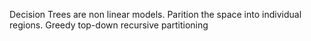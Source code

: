Decision Trees are non linear models. Parition the space into individual regions. Greedy top-down recursive partitioning 